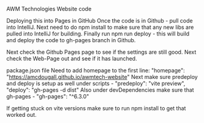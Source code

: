 AWM Technologies Website code

Deploying this into Pages in GitHub
  Once the code is in Github - pull code into IntelliJ. 
  Next need to do npm install to make sure that any new libs are pulled into IntelliJ for building.
  Finally run npm run deploy - this will build and deploy the code to gh-pages branch in Github.

  Next check the Github Pages page to see if the settings are still good. 
  Next check the Web-Page out and see if it has launched.

package.json file
  Need to add homepage to the first line: "homepage": "https://amcdougall.github.io/awmtech-website"
  Next make sure predeploy and deploy is setup as well under scripts - "predeploy": "vite preview", "deploy": "gh-pages -d dist"
  Also under devDependencies make sure that gh-pages - "gh-pages": "^6.3.0"



If getting stuck on vite versions make sure to run npm install to get that worked out.
